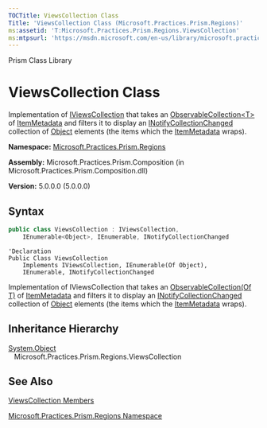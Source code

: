 ```yaml
---
TOCTitle: ViewsCollection Class
Title: 'ViewsCollection Class (Microsoft.Practices.Prism.Regions)'
ms:assetid: 'T:Microsoft.Practices.Prism.Regions.ViewsCollection'
ms:mtpsurl: 'https://msdn.microsoft.com/en-us/library/microsoft.practices.prism.regions.viewscollection(v=pandp.50)'
---
```


Prism Class Library

# ViewsCollection Class

Implementation of [IViewsCollection](https://msdn.microsoft.com/en-us/library/microsoft.practices.prism.regions.iviewscollection(v=pandp.50)) that takes an [ObservableCollection&lt;T&gt;](http://msdn.microsoft.com/en-us/library/ms668604) of [ItemMetadata](https://msdn.microsoft.com/en-us/library/microsoft.practices.prism.regions.itemmetadata(v=pandp.50)) and filters it to display an [INotifyCollectionChanged](http://msdn.microsoft.com/en-us/library/ms668629) collection of [Object](http://msdn.microsoft.com/en-us/library/e5kfa45b) elements (the items which the [ItemMetadata](https://msdn.microsoft.com/en-us/library/microsoft.practices.prism.regions.itemmetadata(v=pandp.50)) wraps).

**Namespace:** [Microsoft.Practices.Prism.Regions](https://msdn.microsoft.com/en-us/library/microsoft.practices.prism.regions(v=pandp.50))

**Assembly:** Microsoft.Practices.Prism.Composition (in Microsoft.Practices.Prism.Composition.dll)

**Version:** 5.0.0.0 (5.0.0.0)

## Syntax

```C#
public class ViewsCollection : IViewsCollection, 
	IEnumerable<Object>, IEnumerable, INotifyCollectionChanged
``` 

```VB
'Declaration
Public Class ViewsCollection
	Implements IViewsCollection, IEnumerable(Of Object), 
	IEnumerable, INotifyCollectionChanged
```	

Implementation of IViewsCollection that takes an [ObservableCollection(Of T)](http://msdn.microsoft.com/en-us/library/ms668604) of [ItemMetadata](https://msdn.microsoft.com/en-us/library/microsoft.practices.prism.regions.itemmetadata(v=pandp.50)) and filters it to display an [INotifyCollectionChanged](http://msdn.microsoft.com/en-us/library/ms668629) collection of [Object](http://msdn.microsoft.com/en-us/library/e5kfa45b) elements (the items which the [ItemMetadata](https://msdn.microsoft.com/en-us/library/microsoft.practices.prism.regions.itemmetadata(v=pandp.50)) wraps).

## Inheritance Hierarchy

[System.Object](http://msdn.microsoft.com/en-us/library/e5kfa45b)<br/>
    Microsoft.Practices.Prism.Regions.ViewsCollection

## See Also

[ViewsCollection Members](https://msdn.microsoft.com/en-us/library/microsoft.practices.prism.regions.viewscollection_members(v=pandp.50))

[Microsoft.Practices.Prism.Regions Namespace](https://msdn.microsoft.com/en-us/library/microsoft.practices.prism.regions(v=pandp.50))

